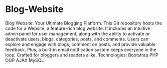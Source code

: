# Blog-Website
Blog Website:
Your Ultimate Blogging Platform. This Git repository hosts the code for a Website, a feature-rich blog website. It includes an intuitive admin panel for user management, along with the ability to activate or deactivate users, blogs, categories, posts, and comments. Users can explore and engage with blogs, comment on posts, and provide valuable feedback. Plus, a built-in email notification system keeps everyone in the loop. Crafted for bloggers and readers alike.
Technologies:
Bootstrap
PHP OOP
AJAX
MySQL
